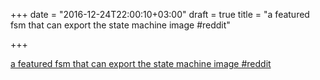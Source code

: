 +++
date = "2016-12-24T22:00:10+03:00"
draft = true
title = "a featured fsm that can export the state machine image  #reddit"

+++

<p><a href="https://t.co/WaKlfhUHga">a featured fsm that can export the state machine image  #reddit</a></p>
